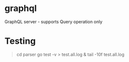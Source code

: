 # graphql
GraphQL server - supports Query operation only

# Testing
> cd parser
> go test  -v > test.all.log &
> tail -10f test.all.log
